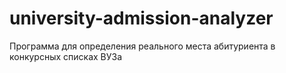 # university-admission-analyzer
Программа для определения реального места абитуриента в конкурсных списках ВУЗа
